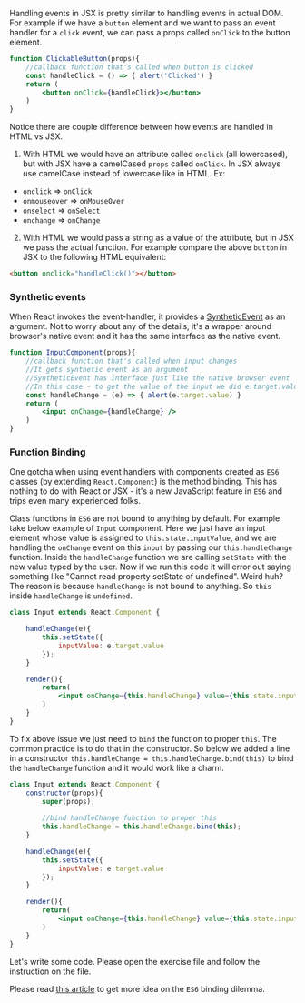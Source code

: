 Handling events in JSX is pretty similar to handling events in actual DOM.
For example if we have a `button` element and we want to pass an event handler for a `click` event, we can pass a props called `onClick` to the button element.

```jsx
function ClickableButton(props){
    //callback function that's called when button is clicked
    const handleClick = () => { alert('Clicked') }
    return (
        <button onClick={handleClick}></button>
    )
}
```

Notice there are couple difference between how events are handled in HTML vs JSX.

1. With HTML we would have an attribute called `onclick` (all lowercased), but with JSX have a camelCased `props` called `onClick`. In JSX always use camelCase instead of lowercase like in HTML.
Ex:
- `onclick` => `onClick`
- `onmouseover` => `onMouseOver`
- `onselect` => `onSelect`
- `onchange` => `onChange`

2. With HTML we would pass a string as a value of the attribute, but in JSX we pass the actual function. For example compare the above `button` in JSX to the following HTML equivalent:

```html
<button onclick="handleClick()"></button>
```

### Synthetic events

When React invokes the event-handler, it provides a [SyntheticEvent](https://reactjs.org/docs/events.html) as an argument. Not to worry about any of the details, it's a wrapper around browser's native event and it has the same interface as the native event.

```jsx
function InputComponent(props){
    //callback function that's called when input changes
    //It gets synthetic event as an argument
    //SyntheticEvent has interface just like the native browser event
    //In this case - to get the value of the input we did e.target.value
    const handleChange = (e) => { alert(e.target.value) }
    return (
        <input onChange={handleChange} />
    )
}
```
### Function Binding

One gotcha when using event handlers with components created as `ES6` classes (by extending `React.Component`) is the method binding. This has nothing to do with React or JSX - it's a new JavaScript feature in `ES6` and trips even many experienced folks.

Class functions in `ES6` are not bound to anything by default. For example take below example of `Input` component. Here we just have an input element whose value is assigned to `this.state.inputValue`, and we are handling the `onChange` event on this `input` by passing our `this.handleChange` function. Inside the `handleChange` function we are calling `setState` with the new value typed by the user. Now if we run this code it will error out saying something like "Cannot read property setState of undefined". Weird huh? The reason is because `handleChange` is not bound to anything. So `this` inside `handleChange` is `undefined`.

```jsx
class Input extends React.Component {

    handleChange(e){
        this.setState({
            inputValue: e.target.value
        });
    }

    render(){
        return(
            <input onChange={this.handleChange} value={this.state.inputValue}/>
        )
    }
}
```

To fix above issue we just need to `bind` the function to proper `this`. The common practice is to do that in the constructor. So below we added a line in a constructor `this.handleChange = this.handleChange.bind(this)` to bind the `handleChange` function and it would work like a charm.

```jsx
class Input extends React.Component {
    constructor(props){
        super(props);
        
        //bind handleChange function to proper this
        this.handleChange = this.handleChange.bind(this);
    }

    handleChange(e){
        this.setState({
            inputValue: e.target.value
        });
    }

    render(){
        return(
            <input onChange={this.handleChange} value={this.state.inputValue}/>
        )
    }
}
```

Let's write some code. Please open the exercise file and follow the instruction on the file.

<!--exercise-->

Please read [this article](https://cmichel.io/es6-class-methods-differences/) to get more idea on the `ES6` binding dilemma.
